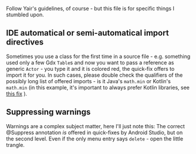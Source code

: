 Follow Yair's guidelines, of course - but this file is for specific things I stumbled upon.

## IDE automatical or semi-automatical import directives
Sometimes you use a class for the first time in a source file - e.g. something used only a few Gdx `Table`s
and now you want to pass a reference as generic `Actor` - you type it and it is colored red, the quick-fix offers to import it for you.
In such cases, please double check the qualifiers of the possibly long list of offered imports - is it Java's `math.min` or Kotlin's `math.min`
(in this example, it's important to always prefer Kotlin libraries, see [this fix](https://github.com/yairm210/Unciv/commit/984293c2522e70ff56f46b1443fbf7286d9f7ff7#commitcomment-51068974) ).

## Suppressing warnings
Warnings are a complex subject matter, here I'll just note this: The correct @Suppress annotation _is_ offered in quick-fixes by 
Android Studio, but on the second level. Even if the only menu entry says `delete` - open the little trangle.

